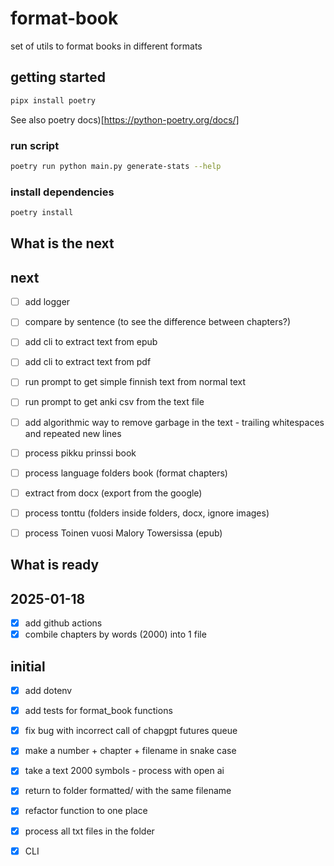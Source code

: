 # format-book

set of utils to format books in different formats

## getting started

```bash
pipx install poetry
```

See also poetry docs)[https://python-poetry.org/docs/]

### run script

```bash
poetry run python main.py generate-stats --help
```

### install dependencies

```bash
poetry install
```

## What is the next

## next


- [ ] add logger
- [ ] compare by sentence (to see the difference between chapters?)
- [ ] add cli to extract text from epub
- [ ] add cli to extract text from pdf
- [ ] run prompt to get simple finnish text from normal text
- [ ] run prompt to get anki csv from the text file
- [ ] add algorithmic way to remove garbage in the text - trailing whitespaces and repeated new lines
- [ ] process pikku prinssi book
- [ ] process language folders book (format chapters)
- [ ] extract from docx (export from the google)
- [ ] process tonttu (folders inside folders, docx, ignore images)
- [ ] process Toinen vuosi Malory Towersissa (epub)


## What is ready

## 2025-01-18

- [x] add github actions
- [x] combile chapters by words (2000) into 1 file

## initial
- [x] add dotenv
- [x] add tests for format_book functions

- [x] fix bug with incorrect call of chapgpt futures queue

- [x] make a number + chapter + filename in snake case
- [x] take a text 2000 symbols - process with open ai
- [x] return to folder formatted/ with the same filename

- [x] refactor function to one place
- [x] process all txt files in the folder
- [x] CLI

